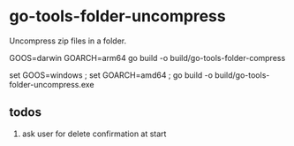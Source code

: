 # go-tools-folder-uncompress

Uncompress zip files in a folder.

GOOS=darwin GOARCH=arm64 go build -o build/go-tools-folder-compress

set GOOS=windows ; set GOARCH=amd64 ; go build -o build/go-tools-folder-uncompress.exe

## todos

1. ask user for delete confirmation at start
